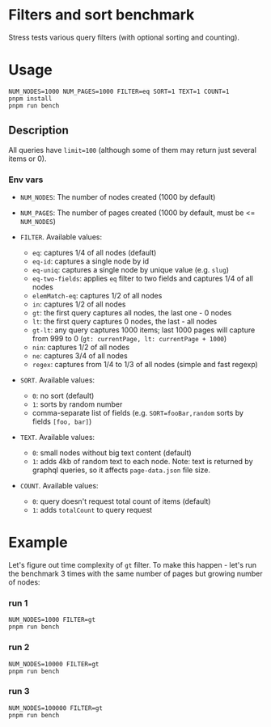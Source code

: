# Filters and sort benchmark

Stress tests various query filters (with optional sorting and counting).

# Usage

```shell
NUM_NODES=1000 NUM_PAGES=1000 FILTER=eq SORT=1 TEXT=1 COUNT=1
pnpm install
pnpm run bench
```

## Description

All queries have `limit=100` (although some of them may return just several items or 0).

### Env vars

- `NUM_NODES`: The number of nodes created (1000 by default)
- `NUM_PAGES`: The number of pages created (1000 by default, must be <= `NUM_NODES`)

- `FILTER`. Available values:

  - `eq`: captures 1/4 of all nodes (default)
  - `eq-id`: captures a single node by id
  - `eq-uniq`: captures a single node by unique value (e.g. `slug`)
  - `eq-two-fields`: applies `eq` filter to two fields and captures 1/4 of all nodes
  - `elemMatch-eq`: captures 1/2 of all nodes
  - `in`: captures 1/2 of all nodes
  - `gt`: the first query captures all nodes, the last one - 0 nodes
  - `lt`: the first query captures 0 nodes, the last - all nodes
  - `gt-lt`: any query captures 1000 items; last 1000 pages will capture from 999 to 0 (`gt: currentPage, lt: currentPage + 1000`)
  - `nin`: captures 1/2 of all nodes
  - `ne`: captures 3/4 of all nodes
  - `regex`: captures from 1/4 to 1/3 of all nodes (simple and fast regexp)

- `SORT`. Available values:

  - `0`: no sort (default)
  - `1`: sorts by random number
  - comma-separate list of fields (e.g. `SORT=fooBar,random` sorts by fields `[foo, bar]`)

- `TEXT`. Available values:

  - `0`: small nodes without big text content (default)
  - `1`: adds 4kb of random text to each node.
    Note: text is returned by graphql queries, so it affects `page-data.json` file size.

- `COUNT`. Available values:
  - `0`: query doesn't request total count of items (default)
  - `1`: adds `totalCount` to query request

# Example

Let's figure out time complexity of `gt` filter. To make this happen - let's run the benchmark
3 times with the same number of pages but growing number of nodes:

### run 1

```shell
NUM_NODES=1000 FILTER=gt
pnpm run bench
```

### run 2

```shell
NUM_NODES=10000 FILTER=gt
pnpm run bench
```

### run 3

```shell
NUM_NODES=100000 FILTER=gt
pnpm run bench
```
